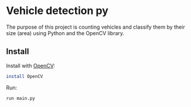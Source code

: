 # Vehicle detection py
The purpose of this project is counting vehicles and classify them by their size (area) using Python and the OpenCV library.

## Install

Install with [OpenCV](https://pypi.org/project/opencv-python/):

```sh
install OpenCV
```

Run:

```sh
run main.py
